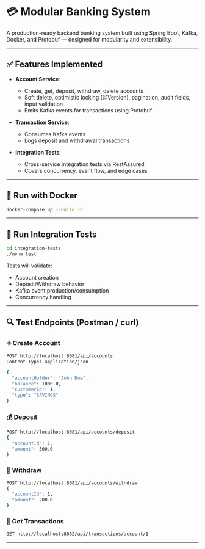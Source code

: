 # 💳 Modular Banking System

A production-ready backend banking system built using Spring Boot, Kafka, Docker, and Protobuf — designed for modularity and extensibility.

---

## ✅ Features Implemented

- **Account Service**: 
  - Create, get, deposit, withdraw, delete accounts
  - Soft delete, optimistic locking (@Version), pagination, audit fields, input validation
  - Emits Kafka events for transactions using Protobuf

- **Transaction Service**:
  - Consumes Kafka events
  - Logs deposit and withdrawal transactions

- **Integration Tests**:
  - Cross-service integration tests via RestAssured
  - Covers concurrency, event flow, and edge cases

---

## 🐳 Run with Docker

```bash
docker-compose up --build -d
```

---

## 🧪 Run Integration Tests

```bash
cd integration-tests
./mvnw test
```

Tests will validate:

- Account creation
- Deposit/Withdraw behavior
- Kafka event production/consumption
- Concurrency handling

---

## 🔍 Test Endpoints (Postman / curl)

### ➕ Create Account

```bash
POST http://localhost:8081/api/accounts
Content-Type: application/json

{
  "accountHolder": "John Doe",
  "balance": 1000.0,
  "customerId": 1,
  "type": "SAVINGS"
}
```

### 💰 Deposit

```bash
POST http://localhost:8081/api/accounts/deposit
{
  "accountId": 1,
  "amount": 500.0
}
```

### 💸 Withdraw

```bash
POST http://localhost:8081/api/accounts/withdraw
{
  "accountId": 1,
  "amount": 200.0
}
```

### 📜 Get Transactions

```bash
GET http://localhost:8082/api/transactions/account/1
```

---

